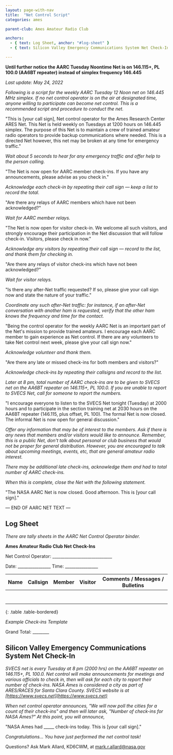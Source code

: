 ```yaml
---
layout: page-with-nav
title:  "Net Control Script"
categories: ames

parent-club: Ames Amateur Radio Club

anchors:
  - { text: Log Sheet, anchor: "#log-sheet" }
  - { text: Silicon Valley Emergency Communications System Net Check-In, anchor: "#silicon-valley-emergency-communications-system-net-check--in" }

---
```


**Until further notice the AARC Tuesday Noontime Net is on 146.115+, PL 100.0 (AA6BT repeater) instead of simplex frequency 146.445**

*Last update: May 24, 2022*

*Following is a script for the weekly AARC Tuesday 12 Noon net on 146.445 MHz simplex. If no net control operator is on the air at designated time, anyone willing to participate can become net control. This is a recommended script and procedure to conduct the net.*

"This is [your call sign], Net control operator for the Ames Research Center ARES Net. This Net is held weekly on Tuesdays at 1200 hours on 146.445 simplex. The purpose of this Net is to maintain a crew of trained amateur radio operators to provide backup communications where needed. This is a directed Net however, this net may be broken at any time for emergency traffic."

*Wait about 5 seconds to hear for any emergency traffic and offer help to the person calling.*

"The Net is now open for AARC member check-ins. If you have any announcements, please advise as you check in."

*Acknowledge each check-in by repeating their call sign — keep a list to record the total.*

"Are there any relays of AARC members which have not been acknowledged?"

*Wait for AARC member relays.*

"The Net is now open for visitor check-in. We welcome all such visitors, and strongly encourage their participation in the Net discussion that will follow check-in. Visitors, please check in now."

*Acknowledge any visitors by repeating their call sign — record to the list, and thank them for checking in.*

"Are there any relays of visitor check-ins which have not been acknowledged?"

*Wait for visitor relays.*

"Is there any after-Net traffic requested? If so, please give your call sign now and state the nature of your traffic."

*Coordinate any such after-Net traffic: for instance, if an after-Net conversation with another ham is requested, verify that the other ham knows the frequency and time for the contact.*

"Being the control operator for the weekly AARC Net is an important part of the Net's mission to provide trained amateurs. I encourage each AARC member to gain experience as Net control. If there are any volunteers to take Net control next week, please give your call sign now."

*Acknowledge volunteer and thank them.*

"Are there any late or missed check-ins for both members and visitors?"

*Acknowledge check-ins by repeating their callsigns and record to the list.*

*Later at 8 pm, total number of AARC check-ins are to be given to SVECS net on the AA6BT repeater on 146.115+, PL 100.0. If you are unable to report to SVECS Net, call for someone to report the numbers.*

"I encourage everyone to listen to the SVECS Net tonight (Tuesday) at 2000 hours and to participate in the section training net at 2030 hours on the AA6BT repeater (146.115, plus offset, PL 100). The formal Net is now closed. The informal Net is now open for general discussion."

*Offer any information that may be of interest to the members. Ask if there is any news that members and/or visitors would like to announce. Remember, this is a public Net, don't talk about personal or club business that would not be proper for general distribution. However, you are encouraged to talk about upcoming meetings, events, etc, that are general amateur radio interest.*

*There may be additional late check-ins, acknowledge them and had to total number of AARC check-ins.*

*When this is complete, close the Net with the following statement.*

"The NASA AARC Net is now closed. Good afternoon. This is [your call sign]."

— END OF AARC NET TEXT —

## Log Sheet
  
_There are tally sheets in the AARC Net Control Operator binder._

**Ames Amateur Radio Club Net Check-Ins**

Net Control Operator: _____________________________

Date: ________________   Time: ________________

| Name | Callsign | Member | Visitor | Comments / Messages / Bulletins |
|------|----------|---------|---------|----------------------------------|
|      |          |         |         |                                  |
|      |          |         |         |                                  |
|      |          |         |         |                                  |
|      |          |         |         |                                  |
|      |          |         |         |                                  |
|      |          |         |         |                                  |
|      |          |         |         |                                  |
{: .table .table-bordered}

*Example Check-ins Template*

Grand Total: ________

## Silicon Valley Emergency Communications System Net Check-In

*SVECS net is every Tuesday at 8 pm (2000 hrs) on the AA6BT repeater on 146.115+, PL 100.0. Net control will make announcements for meetings and various officials to check in, then will ask for each city to report their number of check-ins. NASA Ames is considered a city as part of ARES/RACES for Santa Clara County. SVECS website is at [https://www.svecs.net](https://www.svecs.net)*

*When net control operator announces, "We will now poll the cities for a count of their check-ins" and then will later ask, "Number of check-ins for NASA Ames?" At this point, you will announce,*

"NASA Ames had _____ check-ins today. This is [your call sign]."

*Congratulations… You have just performed the net control task!*


Questions? Ask Mark Allard, KD6CWM, at mark.r.allard@nasa.gov

